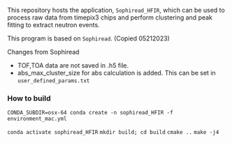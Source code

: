 

This repository hosts the application, `Sophiread_HFIR`, which can be used to process raw data from timepix3 chips and perform clustering and peak fitting to extract neutron events. 

This program is based on `Sophiread`. (Copied 05212023)

Changes from Sophiread

- TOF,TOA data are not saved in .h5 file.
- abs_max_cluster_size for abs calculation is added. This can be set in `user_defined_params.txt`

### How to build

`CONDA_SUBDIR=osx-64 conda create -n sophiread_HFIR -f environment_mac.yml`

`conda activate sophiread_HFIR`
`mkdir build; cd build`
`cmake ..`
`make -j4`
